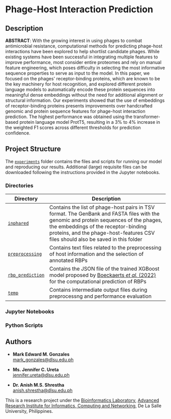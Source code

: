 # Phage-Host Interaction Prediction

## Description
**ABSTRACT**: With the growing interest in using phages to combat antimicrobial resistance, computational methods for predicting phage-host interactions have been explored to help shortlist candidate phages. While existing systems have been successful in integrating multiple features to improve performance, most consider entire proteomes and rely on manual feature engineering, which poses difficulty in selecting the most informative sequence properties to serve as input to the model. In this paper, we focused on the phages' receptor-binding proteins, which are known to be the key machinery for host recognition, and explored different protein language models to automatically encode these protein sequences into meaningful dense embeddings without the need for additional alignment or structural information. Our experiments showed that the use of embeddings of receptor-binding proteins presents improvements over handcrafted genomic and protein sequence features for phage-host interaction prediction. The highest performance was obtained using the transformer-based protein language model ProtT5, resulting in a 3% to 4% increase in the weighted F1 scores across different thresholds for prediction confidence.

## Project Structure
The [`experiments`](https://github.com/bioinfodlsu/phage-host-prediction/tree/main/experiments) folder contains the files and scripts for running our model and reproducing our results. Additional (large) requisite files can be downloaded following the instructions provided in the Jupyter notebooks.

### Directories

Directory | Description
-- | --
[`inphared`](https://github.com/bioinfodlsu/phage-host-prediction/tree/main/experiments/inphared) | Contains the list of phage-host pairs in TSV format. The GenBank and FASTA files with the genomic and protein sequences of the phages, the embeddings of the receptor-binding proteins, and the phage-host-features CSV files should also be saved in this folder
[`preprocessing`](https://github.com/bioinfodlsu/phage-host-prediction/tree/main/experiments/preprocessing) | Contains text files related to the preprocessing of host information and the selection of annotated RBPs
[`rbp_prediction`](https://github.com/bioinfodlsu/phage-host-prediction/tree/main/experiments/rbp_prediction) | Contains the JSON file of the trained XGBoost model proposed by [Boeckaerts <i>et al.</i> (2022)](https://www.mdpi.com/1999-4915/14/6/1329) for the computational prediction of RBPs
[`temp`](https://github.com/bioinfodlsu/phage-host-prediction/tree/main/experiments/temp) | Contains intermediate output files during preprocessng and performance evaluation

### Jupyter Notebooks

### Python Scripts


## Authors
- **Mark Edward M. Gonzales** <br>
  mark_gonzales@dlsu.edu.ph 
 
- **Ms. Jennifer C. Ureta** <br>
  jennifer.ureta@dlsu.edu.ph 
  
- **Dr. Anish M.S. Shrestha** <br>
  anish.shrestha@dlsu.edu.ph

This is a research project under the [Bioinformatics Laboratory](https://bioinfodlsu.com/), [Advanced Research Institute for Informatics, Computing and Networking](https://www.dlsu.edu.ph/research/research-centers/adric/), De La Salle University, Philippines.
